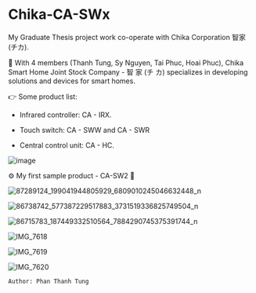 # Chika-CA-SWx

My Graduate Thesis project work co-operate with Chika Corporation 智家 (チカ).

📍 With 4 members (Thanh Tung, Sy Nguyen, Tai Phuc, Hoai Phuc), Chika Smart Home Joint Stock Company - 智 家 (チ カ) specializes in developing  solutions and devices for smart homes.

👉 Some product list:

- Infrared controller: CA - IRX.

- Touch switch: CA - SWW and CA - SWR

- Central control unit: CA - HC.


![image](https://user-images.githubusercontent.com/48848418/72683184-a8249100-3b07-11ea-97ea-71700537be0d.png)

⚙️ My first sample product - CA-SW2 💎

![87289124_199041944805929_6809010245046632448_n](https://user-images.githubusercontent.com/48848418/74909325-a0982680-53ea-11ea-9987-82f26f7f038a.png)

![86738742_577387229517883_3731519336825749504_n](https://user-images.githubusercontent.com/48848418/75621526-1c068e80-5bc8-11ea-81ff-14ec7a6970ce.png)

![86715783_187449332510564_7884290745375391744_n](https://user-images.githubusercontent.com/48848418/75621527-1dd05200-5bc8-11ea-9830-11fb1bc4a2ba.png)


![IMG_7618](https://user-images.githubusercontent.com/48848418/73607983-a66ec900-45ef-11ea-8e45-5e7d2800220e.JPG)

![IMG_7619](https://user-images.githubusercontent.com/48848418/73607999-ed5cbe80-45ef-11ea-9c76-d7b155ba4b18.JPG)

![IMG_7620](https://user-images.githubusercontent.com/48848418/73607981-9a830700-45ef-11ea-85c3-f1f489b9ff5f.JPG)


    Author: Phan Thanh Tung
